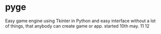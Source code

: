 # pyge
Easy game engine using Tkinter in Python and easy interface without a lot of things, that anybody can create game or app.
started 10th may.
11 
12 
